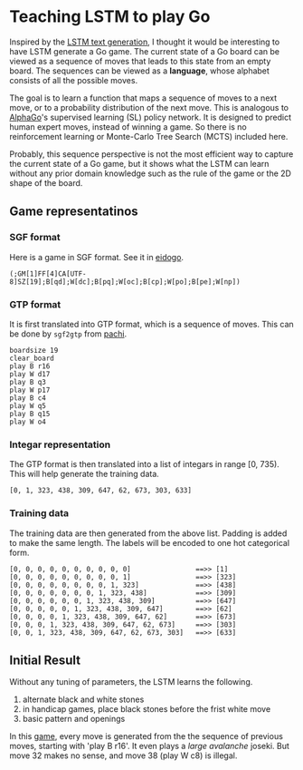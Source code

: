 # Teaching LSTM to play Go

Inspired by the [LSTM text generation](https://github.com/fchollet/keras/blob/master/examples/lstm_text_generation.py), I thought it would be interesting to have LSTM generate a Go game. The current state of a Go board can be viewed as a sequence of moves that leads to this state from an empty board. The sequences can be viewed as a **language**, whose alphabet consists of all the possible moves. 

The goal is to learn a function that maps a sequence of moves to a next move, or to a probability distribution of the next move. This is analogous to [AlphaGo](https://en.wikipedia.org/wiki/AlphaGo)'s supervised learning (SL) policy network. It is designed to predict human expert moves, instead of winning a game. So there is no reinforcement learning or Monte-Carlo Tree Search (MCTS) included here.

Probably, this sequence perspective is not the most efficient way to capture the current state of a Go game, but it shows what the LSTM can learn without any prior domain knowledge such as the rule of the game or the 2D shape of the board.

## Game representatinos
### SGF format
Here is a game in SGF format. See it in [eidogo](http://eidogo.com/#yuedAS1F).

`(;GM[1]FF[4]CA[UTF-8]SZ[19];B[qd];W[dc];B[pq];W[oc];B[cp];W[po];B[pe];W[np])`

### GTP format
It is first translated into GTP format, which is a sequence of moves. This can be done by `sgf2gtp` from [pachi](https://github.com/openai/pachi-py/blob/master/pachi_py/pachi/tools/sgf2gtp.py).

```
boardsize 19
clear_board
play B r16
play W d17
play B q3
play W p17
play B c4
play W q5
play B q15
play W o4
```

### Integar representation
The GTP format is then translated into a list of integars in range [0, 735). This will help generate the training data.

`[0, 1, 323, 438, 309, 647, 62, 673, 303, 633]`

### Training data
The training data are then generated from the above list. Padding is added to make the same length. The labels will be encoded to one hot categorical form.

```
[0, 0, 0, 0, 0, 0, 0, 0, 0, 0]                ==>> [1]
[0, 0, 0, 0, 0, 0, 0, 0, 0, 1]                ==>> [323]
[0, 0, 0, 0, 0, 0, 0, 0, 1, 323]              ==>> [438]
[0, 0, 0, 0, 0, 0, 0, 1, 323, 438]            ==>> [309]
[0, 0, 0, 0, 0, 0, 1, 323, 438, 309]          ==>> [647]
[0, 0, 0, 0, 0, 1, 323, 438, 309, 647]        ==>> [62]
[0, 0, 0, 0, 1, 323, 438, 309, 647, 62]       ==>> [673]
[0, 0, 0, 1, 323, 438, 309, 647, 62, 673]     ==>> [303]
[0, 0, 1, 323, 438, 309, 647, 62, 673, 303]   ==>> [633]
```

## Initial Result
Without any tuning of parameters, the LSTM learns the following.

1. alternate black and white stones
2. in handicap games, place black stones before the frist white move 
3. basic pattern and openings

In this [game](http://eidogo.com/#29VJNhrLX), every move is generated from the the sequence of previous moves, starting with 'play B r16'. It even plays a *large avalanche* joseki. But move 32 makes no sense, and move 38 (play W c8) is illegal.
